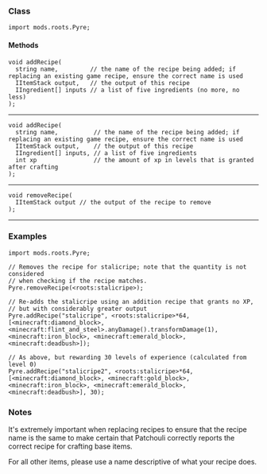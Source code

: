 
### Class

```zenscript
import mods.roots.Pyre;
```

#### Methods

```zenscript
void addRecipe(
  string name,         // the name of the recipe being added; if replacing an existing game recipe, ensure the correct name is used
  IItemStack output,   // the output of this recipe
  IIngredient[] inputs // a list of five ingredients (no more, no less)
);
```


---


```zenscript
void addRecipe(
  string name,          // the name of the recipe being added; if replacing an existing game recipe, ensure the correct name is used
  IItemStack output,    // the output of this recipe
  IIngredient[] inputs, // a list of five ingredients
  int xp                // the amount of xp in levels that is granted after crafting
);
```


---


```zenscript
void removeRecipe(
  IItemStack output // the output of the recipe to remove
);
```


---


### Examples

```zenscript
import mods.roots.Pyre;

// Removes the recipe for stalicripe; note that the quantity is not considered
// when checking if the recipe matches.
Pyre.removeRecipe(<roots:stalicripe>);

// Re-adds the stalicripe using an addition recipe that grants no XP,
// but with considerably greater output
Pyre.addRecipe("stalicripe", <roots:stalicripe>*64, [<minecraft:diamond_block>, <minecraft:flint_and_steel>.anyDamage().transformDamage(1), <minecraft:iron_block>, <minecraft:emerald_block>, <minecraft:deadbush>]);

// As above, but rewarding 30 levels of experience (calculated from level 0)
Pyre.addRecipe("stalicripe2", <roots:stalicripe>*64, [<minecraft:diamond_block>, <minecraft:gold_block>, <minecraft:iron_block>, <minecraft:emerald_block>, <minecraft:deadbush>], 30);
```

### Notes

It's extremely important when replacing recipes to ensure that the recipe name is the same to make certain that Patchouli correctly reports the correct recipe for crafting base items.

For all other items, please use a name descriptive of what your recipe does.
